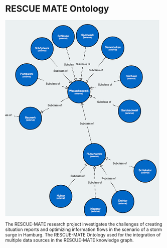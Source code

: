 # RESCUE MATE Ontology

![Ontology visualization](images/main_v0_1_0.png)

The RESCUE-MATE research project investigates the challenges of creating situation reports and optimizing information flows in the scenario of a storm surge in Hamburg.
The RESCUE-MATE Ontology used for the integration of multiple data sources in the RESCUE-MATE knowledge graph.
